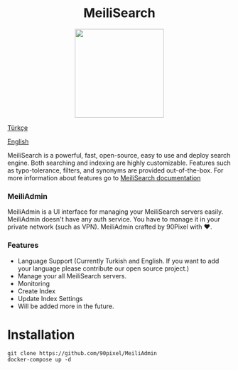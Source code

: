 <h1 align="center">
MeiliSearch
</h1> 


<p align="center">


  <img width="200" height="200" src="https://raw.githubusercontent.com/meilisearch/MeiliSearch/main/assets/logo.svg">
</p>

[Türkçe](./README.md)


[English](./README_EN.md)

MeiliSearch is a powerful, fast, open-source, easy to use and deploy search engine. Both searching and indexing are highly customizable. Features such as typo-tolerance, filters, and synonyms are provided out-of-the-box. For more information about features go to [MeiliSearch documentation](https://docs.meilisearch.com/ "MeiliSearch documentation")

### MeiliAdmin

MeiliAdmin is a UI interface for managing your MeiliSearch servers easily. MeiliAdmin doesn't have any auth service. You have to manage it in your private network (such as VPN). MeiliAdmin crafted by 90Pixel with ❤️.

### Features

- Language Support (Currently Turkish and English. If you want to add your language please contribute our open source project.)
- Manage your all MeiliSearch servers.
- Monitoring
- Create Index
- Update Index Settings
- Will be added more in the future.

# Installation

```
git clone https://github.com/90pixel/MeiliAdmin
docker-compose up -d
```


